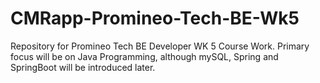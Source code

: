 # CMRapp-Promineo-Tech-BE-Wk5
Repository for Promineo Tech BE Developer WK 5 Course Work. Primary focus will be on Java Programming, although mySQL, Spring and SpringBoot will be introduced later. 
